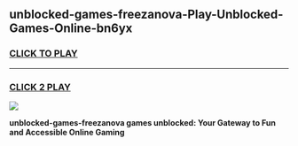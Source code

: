 
## unblocked-games-freezanova-Play-Unblocked-Games-Online-bn6yx
<h3>
<a href="https://premium76.site?title=unblocked-games-freezanova&ref=25A">CLICK TO PLAY</a></h3>
<hr>

<h3>
<a href="https://premium76.site?title=unblocked-games-freezanova&ref=25A">CLICK 2 PLAY</a>
  
</h3>

<a href="https://premium76.site?title=unblocked-games-freezanova&ref=25A"><img src="https://clearcache.store/games.png"></a>


**unblocked-games-freezanova games unblocked: Your Gateway to Fun and Accessible Online Gaming**
